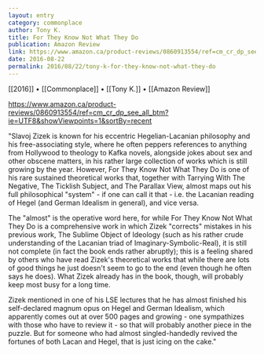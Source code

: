 ```yaml
---
layout: entry
category: commonplace
author: Tony K.
title: For They Know Not What They Do
publication: Amazon Review
link: https://www.amazon.ca/product-reviews/0860913554/ref=cm_cr_dp_see_all_btm?ie=UTF8&showViewpoints=1&sortBy=recent
date: 2016-08-22
permalink: 2016/08/22/tony-k-for-they-know-not-what-they-do
---
```


[[2016]] • [[Commonplace]] • [[Tony K.]] • [[Amazon Review]]

https://www.amazon.ca/product-reviews/0860913554/ref=cm_cr_dp_see_all_btm?ie=UTF8&showViewpoints=1&sortBy=recent

"Slavoj Zizek is known for his eccentric Hegelian-Lacanian philosophy and his free-associating style, where he often peppers references to anything from Hollywood to theology to Kafka novels, alongside jokes about sex and other obscene matters, in his rather large collection of works which is still growing by the year. However, For They Know Not What They Do is one of his rare sustained theoretical works that, together with Tarrying With The Negative, The Ticklish Subject, and The Parallax View, almost maps out his full philosophical "system" - if one can call it that - i.e. the Lacanian reading of Hegel (and German Idealism in general), and vice versa. 

The "almost" is the operative word here, for while For They Know Not What They Do is a comprehensive work in which Zizek "corrects" mistakes in his previous work, The Sublime Object of Ideology (such as his rather crude understanding of the Lacanian triad of Imaginary-Symbolic-Real), it is still not complete (in fact the book ends rather abruptly); this is a feeling shared by others who have read Zizek's theoretical works that while there are lots of good things he just doesn't seem to go to the end (even though he often says he does). What Zizek already has in the book, though, will probably keep most busy for a long time.

Zizek mentioned in one of his LSE lectures that he has almost finished his self-declared magnum opus on Hegel and German Idealism, which apparently comes out at over 500 pages and growing - one sympathizes with those who have to review it - so that will probably another piece in the puzzle. But for someone who had almost singled-handedly revived the fortunes of both Lacan and Hegel, that is just icing on the cake."


